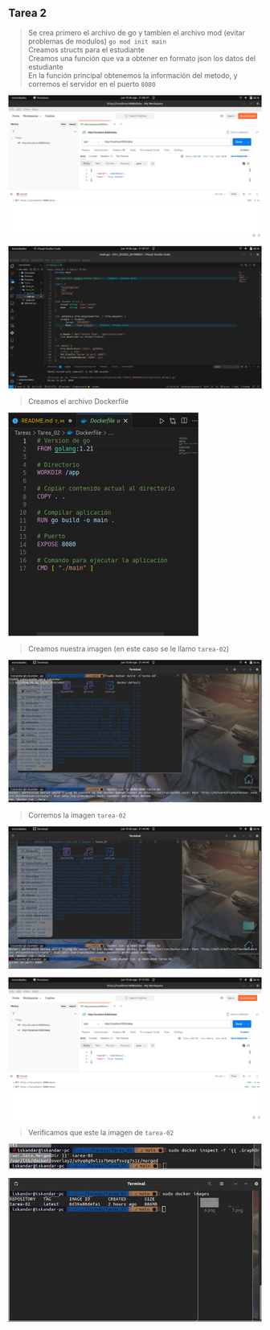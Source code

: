 ## Tarea 2

>Se crea primero el archivo de go y tambien el archivo mod (evitar problemas de modulos) `go mod init main` <br>
>Creamos structs para el estudiante <br>
>Creamos una función que va a obtener en formato json los datos del estudiante<br>
>En la función principal obtenemos la información del metodo, y corremos el servidor en el puerto `8080`

![](Images/1.png)

![](Images/3.png)

>Creamos el archivo Dockerfile

![](./Images/Dockerfile.png)

>Creamos nuestra imagen (en este caso se le llamo `tarea-02`)

![](./Images/4.png)

>Corremos la imagen `tarea-02`

![](./Images/5.png)

![](./Images/6.png)

>Verificamos que este la imagen de `tarea-02`

![](./Images/7.png)

![](./Images/8.png)